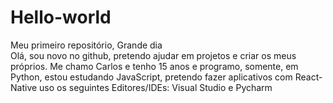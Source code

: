 # Hello-world
Meu primeiro repositório, Grande dia  
Olá, sou novo no github, pretendo ajudar em projetos e criar os meus próprios. Me chamo Carlos e tenho 15 anos e programo, somente, em Python, estou estudando JavaScript, pretendo fazer aplicativos com React-Native
uso os seguintes Editores/IDEs: Visual Studio e Pycharm
